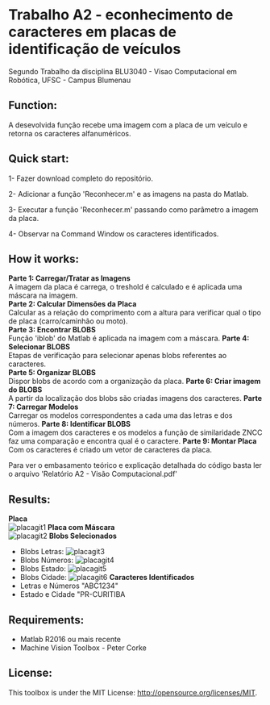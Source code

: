# Trabalho A2 - econhecimento de caracteres em placas de identificação de veículos

Segundo Trabalho da disciplina BLU3040 - Visao Computacional em Robótica, UFSC - Campus Blumenau

## Function:
A desevolvida função recebe uma imagem com a placa de um veículo e retorna os caracteres alfanuméricos.

## Quick start:
<p>1- Fazer download completo do repositório.<p>
<p>2- Adicionar a função 'Reconhecer.m' e as imagens na pasta do Matlab.<p>
<p>3- Executar a função 'Reconhecer.m' passando como parâmetro a imagem da placa.<p>
<p>4- Observar na Command Window os caracteres identificados.<p>

## How it works:
**Parte 1: Carregar/Tratar as Imagens**  
A imagem da placa é carrega, o treshold é calculado e é aplicada uma máscara na imagem.  
**Parte 2: Calcular Dimensões da Placa**  
Calcular as a relação do comprimento com a altura para verificar qual o tipo de placa (carro/caminhão ou moto).  
**Parte 3: Encontrar BLOBS**  
Função 'iblob' do Matlab é aplicada na imagem com a máscara.
**Parte 4: Selecionar BLOBS**  
Etapas de verificação para selecionar apenas blobs referentes ao caracteres.  
**Parte 5: Organizar BLOBS**  
Dispor blobs de acordo com a organização da placa.
**Parte 6: Criar imagem do BLOBS**  
 A partir da localização dos blobs são criadas imagens dos caracteres.
**Parte 7: Carregar Modelos**  
 Carregar os modelos correspondentes a cada uma das letras e dos números.
**Parte 8: Identificar BLOBS**  
 Com a imagem dos caracteres e os modelos a função de similaridade ZNCC faz uma comparação e encontra qual é o caractere.
**Parte 9: Montar Placa**  
 Com os caracteres é criado um vetor de caracteres da placa.
 
Para ver o embasamento teórico e explicação detalhada do código basta ler o arquivo 'Relatório A2 - Visão Computacional.pdf'



## Results:
**Placa**  
![placagit1](https://user-images.githubusercontent.com/35512686/40154965-a1e3be34-5967-11e8-8e91-1cbf69175b18.png)
 **Placa com Máscara**  
![placagit2](https://user-images.githubusercontent.com/35512686/40154966-a20e5324-5967-11e8-9d52-14dfa4f0ed1c.png)
 **Blobs Selecionados**  
 - Blobs Letras:
![placagit3](https://user-images.githubusercontent.com/35512686/40154968-a2390826-5967-11e8-987e-3676b8f1e2a4.png)
 - Blobs Números:
![placagit4](https://user-images.githubusercontent.com/35512686/40154969-a2657122-5967-11e8-9d27-fd07f9cd9644.png)
 - Blobs Estado:
![placagit5](https://user-images.githubusercontent.com/35512686/40155083-237f0476-5968-11e8-9cac-97faa0e40040.png)
 - Blobs Cidade:
![placagit6](https://user-images.githubusercontent.com/35512686/40155084-23a9b392-5968-11e8-8f5b-f7a2d7a1a93f.png)
**Caracteres Identificados**  
 - Letras e Números
 "ABC1234"
  - Estado e Cidade
 "PR-CURITIBA
## Requirements:
- Matlab R2016 ou mais recente
- Machine Vision Toolbox - Peter Corke
## License:
This toolbox is under the MIT License: http://opensource.org/licenses/MIT.
